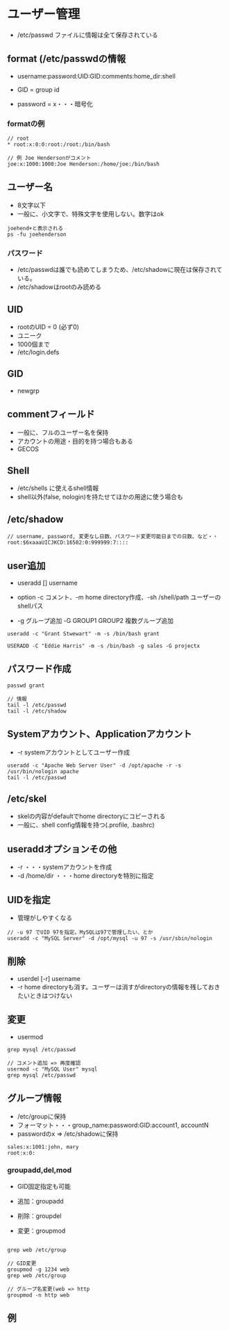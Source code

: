 # ユーザー管理

* /etc/passwd ファイルに情報は全て保存されている

## format (/etc/passwdの情報
* username:password:UID:GID:comments:home_dir:shell


* GID = group id
* password = x・・・暗号化

### formatの例
```
// root
* root:x:0:0:root:/root:/bin/bash

// 例 Joe Hendersonがコメント
joe:x:1000:1000:Joe Henderson:/home/joe:/bin/bash

```

## ユーザー名

* 8文字以下
* 一般に、小文字で、特殊文字を使用しない。数字はok

```
joehend+と表示される
ps -fu joehenderson
```

### パスワード

* /etc/passwdは誰でも読めてしまうため、/etc/shadowに現在は保存されている。
* /etc/shadowはrootのみ読める


## UID

* rootのUID = 0 (必ず0)
* ユニーク
* 1000個まで
* /etc/login.defs 

## GID

* newgrp

## commentフィールド

* 一般に、フルのユーザー名を保持
* アカウントの用途・目的を持つ場合もある
* GECOS

## Shell

* /etc/shells に使えるshell情報
* shell以外(false, nologin)を持たせてほかの用途に使う場合も

## /etc/shadow

```
// username, password, 変更なし日数、パスワード変更可能日までの日数、など・・
root:$6xaaaUICJKCD:16502:0:999999:7:::: 
```

## user追加

* useradd [] username
* option -c コメント、-m home directory作成、-sh /shell/path ユーザーのshellパス

* -g グループ追加 -G GROUP1 GROUP2 複数グループ追加

```
useradd -c "Grant Stwewart" -m -s /bin/bash grant

USERADD -C "Eddie Harris" -m -s /bin/bash -g sales -G projectx

```


## パスワード作成

```
passwd grant

// 情報
tail -l /etc/passwd
tail -l /etc/shadow
```

## Systemアカウント、Applicationアカウント

* -r systemアカウントとしてユーザー作成

```
useradd -c "Apache Web Server User" -d /opt/apache -r -s /usr/bin/nologin apache
tail -l /etc/passwd
```

## /etc/skel

* skelの内容がdefaultでhome directoryにコピーされる
* 一般に、shell config情報を持つ(.profile, .bashrc)


## useraddオプションその他
* -r ・・・systemアカウントを作成
* -d /home/dir ・・・home directoryを特別に指定

## UIDを指定

* 管理がしやすくなる

```
// -u 97 でUID 97を指定。MySQLは97で管理したい、とか
useradd -c "MySQL Server" -d /opt/mysql -u 97 -s /usr/sbin/nologin
```

## 削除

* userdel [-r] username
* -r home directoryも消す。ユーザーは消すがdirectoryの情報を残しておきたいときはつけない


## 変更

* usermod

```
grep mysql /etc/passwd

// コメント追加 => 再度確認
usermod -c "MySQL User" mysql
grep mysql /etc/passwd

```


## グループ情報

* /etc/groupに保持
* フォーマット・・・group_name:password:GID:account1, accountN
* passwordのx => /etc/shadowに保持
```
sales:x:1001:john, mary
root:x:0:
```

### groupadd,del,mod

* GID固定指定も可能

* 追加：groupadd
* 削除：groupdel
* 変更：groupmod

```

grep web /etc/group

// GID変更
groupmod -g 1234 web
grep web /etc/group

// グループ名変更(web => http
groupmod -n http web
```

## 例














